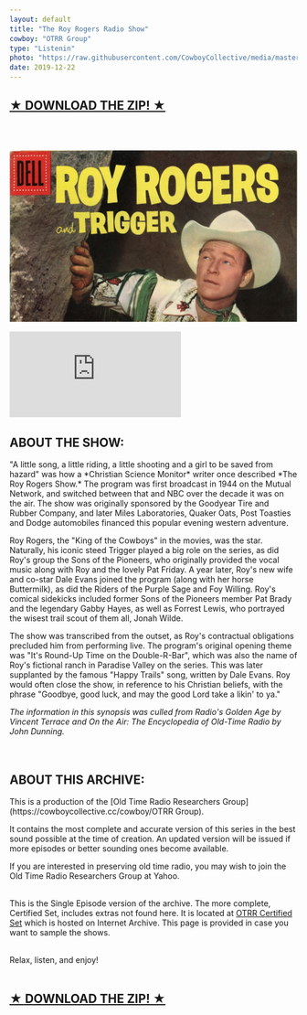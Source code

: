 ```yaml
---
layout: default
title: "The Roy Rogers Radio Show"
cowboy: "OTRR Group"
type: "Listenin"
photo: "https://raw.githubusercontent.com/CowboyCollective/media/master/roy%20rodgers%20banner.JPG"
date: 2019-12-22
---
```

<h2><b><a href="https://archive.org/compress/OTRR_Roy_Rogers_Singles/formats=VBR%20MP3&file=/OTRR_Roy_Rogers_Singles.zip">&#9733; DOWNLOAD THE ZIP! &#9733;</a></b></h2><br><br>

![Wanted](https://raw.githubusercontent.com/CowboyCollective/media/master/roy%20rodgers%20banner.JPG)
<iframe src="https://archive.org/embed/OTRR_Roy_Rogers_Singles&playlist=1" id="youtube" frameborder="0" webkitallowfullscreen="true" mozallowfullscreen="true" allowfullscreen></iframe><br>


<h2><b>ABOUT THE SHOW:</b></h2>
"A little song, a little riding, a little shooting and a girl to be saved from hazard" was how a *Christian Science Monitor* writer once described *The Roy Rogers Show.* The program was first broadcast in 1944 on the Mutual Network, and switched between that and NBC over the decade it was on the air. The show was originally sponsored by the Goodyear Tire and Rubber Company, and later Miles Laboratories, Quaker Oats, Post Toasties and Dodge automobiles financed this popular evening western adventure.


Roy Rogers, the "King of the Cowboys" in the movies, was the star. Naturally, his iconic steed Trigger played a big role on the series, as did Roy's group the Sons of the Pioneers, who originally provided the vocal music along with Roy and the lovely Pat Friday. A year later, Roy's new wife and co-star Dale Evans joined the program (along with her horse Buttermilk), as did the Riders of the Purple Sage and Foy Willing. Roy's comical sidekicks included former Sons of the Pioneers member Pat Brady and the legendary Gabby Hayes, as well as Forrest Lewis, who portrayed the wisest trail scout of them all, Jonah Wilde.


The show was transcribed from the outset, as Roy's contractual obligations precluded him from performing live. The program's original opening theme was "It's Round-Up Time on the Double-R-Bar", which was also the name of Roy's fictional ranch in Paradise Valley on the series. This was later supplanted by the famous "Happy Trails" song, written by Dale Evans. Roy would often close the show, in reference to his Christian beliefs, with the phrase "Goodbye, good luck, and may the good Lord take a likin' to ya."


*The information in this synopsis was culled from Radio's Golden Age by Vincent Terrace and On the Air: The Encyclopedia of Old-Time Radio by John Dunning.*<br><Br><br>


<h2><b>ABOUT THIS ARCHIVE:</b></h2>
This is a production of the [Old Time Radio Researchers Group](https://cowboycollective.cc/cowboy/OTRR Group).

It contains the most complete and accurate version of this series in the best sound possible at the time of creation. An updated version will be issued if more episodes or better sounding ones become available.

If you are interested in preserving old time radio, you may wish to join the Old Time Radio Researchers Group at Yahoo.
<br><br>

This is the Single Episode version of the archive. The more complete, Certified Set, includes extras not found here. It is located at [OTRR Certified Set](http://www.archive.org/details/OTRR_Certified_Roy_Rogers) which is hosted on Internet Archive. This page is provided in case you want to sample the shows.
<br><br>

Relax, listen, and enjoy!<br><br>

<h2><b><a href="https://archive.org/compress/OTRR_Roy_Rogers_Singles/formats=VBR%20MP3&file=/OTRR_Roy_Rogers_Singles.zip">&#9733; DOWNLOAD THE ZIP! &#9733;</a></b></h2><br><br>
